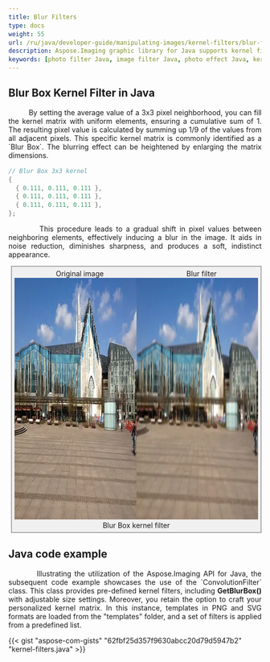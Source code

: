 ```yaml
---
title: Blur Filters
type: docs
weight: 55
url: /ru/java/developer-guide/manipulating-images/kernel-filters/blur-filter/
description: Aspose.Imaging graphic library for Java supports kernel filters such as Blurring as well as custom kernels.
keywords: [photo filter Java, image filter Java, photo effect Java, kernel filter, blur image in Java, blur filter in Java, blur box filter, kernel matrix, convolution operation, custom kernel filter]
---
```


## Blur Box Kernel Filter in Java

<p align='justify'>
&nbsp;&nbsp;&nbsp;&nbsp;&nbsp;&nbsp;&nbsp;&nbsp;
By setting the average value of a 3x3 pixel neighborhood, you can fill the kernel matrix with uniform elements, ensuring a cumulative sum of 1. The resulting pixel value is calculated by summing up 1/9 of the values from all adjacent pixels. This specific kernel matrix is commonly identified as a `Blur Box`. The blurring effect can be heightened by enlarging the matrix dimensions.
</p>

```java
// Blur Box 3x3 kernel
{
  { 0.111, 0.111, 0.111 },
  { 0.111, 0.111, 0.111 },
  { 0.111, 0.111, 0.111 },
};
```
<p align='justify'>
&nbsp;&nbsp;&nbsp;&nbsp;&nbsp;&nbsp;&nbsp;&nbsp;
This procedure leads to a gradual shift in pixel values between neighboring elements, effectively inducing a blur in the image. It aids in noise reduction, diminishes sharpness, and produces a soft, indistinct appearance.
</p>

<style>
   .frame {
    border: 2px solid darkgray;
    padding: 5px;
    margin: 10px 0 5px 5px;
    background: #f0f0f0;
    align-items: center;
   }
   .marginauto {
    margin: 10px auto 20px;
    display: block;
   }
   .frame figcaption {
    margin: 0 auto;
    display: flex;
    flex-direction: row;
    justify-content: center;
   }
   .container {
    display: flex;
    flex-direction: row;
    align-items: center;
    justify-content: space-around;
   }
</style>

<figure class="frame">
<div class="container">
    <div>
        <figcaption>Original image</figcaption>
    </div>
    <div>
        <figcaption>Blur filter</figcaption>
    </div>
</div>
<div class="container">
    <div>
        <img src="../template-building.webp" alt="Original photo before kernel filter" width="640" height="480"/>
    </div>
    <div>
        <img src="./blur-box-3x3-kernel-filter.webp" alt="Blur Box 3x3 kernel filter in Java" width="640" height="480"/>
    </div>
</div>
<figcaption>Blur Box kernel filter</figcaption>
</figure>

## Java code example

<p align='justify'>
&nbsp;&nbsp;&nbsp;&nbsp;&nbsp;&nbsp;&nbsp;&nbsp;
Illustrating the utilization of the Aspose.Imaging API for Java, the subsequent code example showcases the use of the `ConvolutionFilter` class. This class provides pre-defined kernel filters, including <strong>GetBlurBox()</strong> with adjustable size settings. Moreover, you retain the option to craft your personalized kernel matrix. In this instance, templates in PNG and SVG formats are loaded from the "templates" folder, and a set of filters is applied from a predefined list.
</p>

{{< gist "aspose-com-gists" "62fbf25d357f9630abcc20d79d5947b2" "kernel-filters.java" >}}

